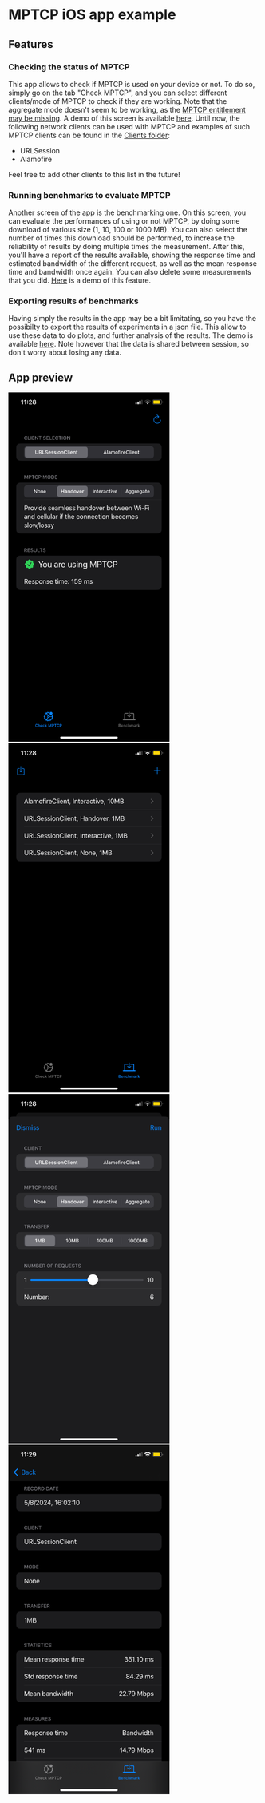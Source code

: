 #  MPTCP iOS app example

## Features

### Checking the status of MPTCP

This app allows to check if MPTCP is used on your device or not. To do so, simply go on the tab "Check MPTCP", and you can select different clients/mode of MPTCP to check if they are working. Note that the aggregate mode doesn't seem to be working, as the [MPTCP entitlement may be missing](https://developer.apple.com/documentation/foundation/urlsessionconfiguration/improving_network_reliability_using_multipath_tcp). A demo of this screen is available [here](./demos/mptcp-check.mov). Until now, the following network clients can be used with MPTCP and examples of such MPTCP clients can be found in the [Clients folder](./mptcp-example/Models/Clients):

- URLSession
- Alamofire

Feel free to add other clients to this list in the future!

### Running benchmarks to evaluate MPTCP

Another screen of the app is the benchmarking one. On this screen, you can evaluate the performances of using or not MPTCP, by doing some download of various size (1, 10, 100 or 1000 MB). You can also select the number of times this download should be performed, to increase the reliability of results by doing multiple times the measurement. After this, you'll have a report of the results available, showing the response time and estimated bandwidth of the different request, as well as the mean response time and bandwidth once again. You can also delete some measurements that you did. [Here](./demos/mptcp-new-benchmark.mov) is a demo of this feature.

### Exporting results of benchmarks

Having simply the results in the app may be a bit limitating, so you have the possibilty to export the results of experiments in a json file. This allow to use these data to do plots, and further analysis of the results. The demo is available [here](./demos/mptcp-export.mov). Note however that the data is shared between session, so don't worry about losing any data.

## App preview

<img src="./imgs/mptcp-check.png" height="700">
<img src="./imgs/mptcp-benchmark-list.png" height="700">
<img src="./imgs/mptcp-benchmark-new.png" height="700">
<img src="./imgs/mptcp-benchmark-details.png" height="700">